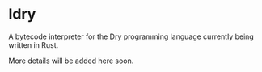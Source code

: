 # Idry
A bytecode interpreter for the [Dry](https://github.com/melvic-ybanez/dry) programming language currently being written in Rust.

More details will be added here soon.
